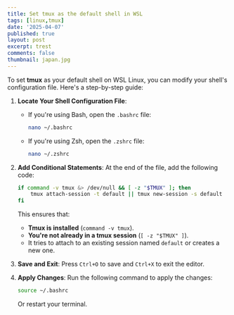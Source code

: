 ```yaml
---
title: Set tmux as the default shell in WSL
tags: [linux,tmux]
date: '2025-04-07'
published: true
layout: post
excerpt: trest
comments: false
thumbnail: japan.jpg
---
```


To set **tmux** as your default shell on WSL Linux, you can modify your shell's configuration file. Here's a step-by-step guide:

1. **Locate Your Shell Configuration File**:
    - If you're using Bash, open the `.bashrc` file:
        
        ```bash
        nano ~/.bashrc
        
        ```
        
    - If you're using Zsh, open the `.zshrc` file:
        
        ```bash
        nano ~/.zshrc
        
        ```
        
2. **Add Conditional Statements**:
At the end of the file, add the following code:
    
    ```bash
    if command -v tmux &> /dev/null && [ -z "$TMUX" ]; then
        tmux attach-session -t default || tmux new-session -s default
    fi
    
    ```
    
    This ensures that:
    
    - **Tmux is installed** (`command -v tmux`).
    - **You're not already in a tmux session** (`[ -z "$TMUX" ]`).
    - It tries to attach to an existing session named `default` or creates a new one.
3. **Save and Exit**:
Press `Ctrl+O` to save and `Ctrl+X` to exit the editor.
4. **Apply Changes**:
Run the following command to apply the changes:
    
    ```bash
    source ~/.bashrc
    
    ```
    
    Or restart your terminal.